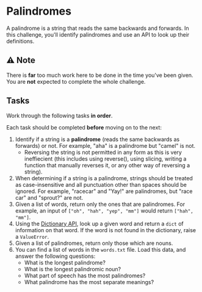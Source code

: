 # Palindromes

A palindrome is a string that reads the same backwards and forwards. In this challenge, you'll identify palindromes and use an API to look up their definitions.

## ⚠️ Note

There is **far** too much work here to be done in the time you've been given. You are **not** expected to complete the whole challenge. 

## Tasks

Work through the following tasks **in order**. 

Each task should be completed **before** moving on to the next:

1. Identify if a string is a **palindrome** (reads the same backwards as forwards) or not. For example, "aha" is a palindrome but "camel" is not.
   - Reversing the string is not permitted in any form as this is very ineffiecient (this includes using reverse(), using slicing, writing a function that manually reverses it, or any other way of reversing a string).
3. When determining if a string is a palindrome, strings should be treated as case-insensitive and all punctuation other than spaces should be ignored. For example, "racecar" and "Yay!" are palindromes, but "race car" and "sprout?" are not.
4. Given a list of words, return only the ones that are palindromes. For example, an input of `["oh", "hah", "yep", "mm"]` would return `["hah", "mm"]`.
5. Using the [Dictionary API](https://dictionaryapi.dev/), look up a given word and return a `dict` of information on that word. If the word is not found in the dictionary, raise a `ValueError`.
6. Given a list of palindromes, return only those which are nouns.
7. You can find a list of words in the `words.txt` file. Load this data, and answer the following questions:
   - What is the longest palindrome?
   - What is the longest palindromic noun?
   - What part of speech has the most palindromes?
   - What palindrome has the most separate meanings?
